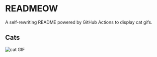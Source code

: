 # READMEOW

A self-rewriting README powered by GitHub Actions to display cat gifs.

## Cats

![cat GIF](https://media4.giphy.com/media/6byDVsPwzrz9K/200.gif?cid=9acd02dabg0dybov2wiiz7w6kjyz2i8xwtgu2kjo58poudl6&ep=v1_gifs_search&rid=200.gif&ct=g)
